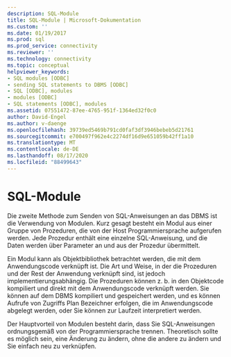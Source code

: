 ```yaml
---
description: SQL-Module
title: SQL-Module | Microsoft-Dokumentation
ms.custom: ''
ms.date: 01/19/2017
ms.prod: sql
ms.prod_service: connectivity
ms.reviewer: ''
ms.technology: connectivity
ms.topic: conceptual
helpviewer_keywords:
- SQL modules [ODBC]
- sending SQL statements to DBMS [ODBC]
- SQL [ODBC], modules
- modules [ODBC]
- SQL statements [ODBC], modules
ms.assetid: 07551472-87ee-4765-951f-1364ed32f0c0
author: David-Engel
ms.author: v-daenge
ms.openlocfilehash: 39739ed5469b791cd0faf3df3946bebeb5d21761
ms.sourcegitcommit: e700497f962e4c2274df16d9e651059b42ff1a10
ms.translationtype: MT
ms.contentlocale: de-DE
ms.lasthandoff: 08/17/2020
ms.locfileid: "88499643"
---
```

# <a name="sql-modules"></a>SQL-Module
Die zweite Methode zum Senden von SQL-Anweisungen an das DBMS ist die Verwendung von Modulen. Kurz gesagt besteht ein Modul aus einer Gruppe von Prozeduren, die von der Host Programmiersprache aufgerufen werden. Jede Prozedur enthält eine einzelne SQL-Anweisung, und die Daten werden über Parameter an und aus der Prozedur übermittelt.  
  
 Ein Modul kann als Objektbibliothek betrachtet werden, die mit dem Anwendungscode verknüpft ist. Die Art und Weise, in der die Prozeduren und der Rest der Anwendung verknüpft sind, ist jedoch implementierungsabhängig. Die Prozeduren können z. b. in den Objektcode kompiliert und direkt mit dem Anwendungscode verknüpft werden. Sie können auf dem DBMS kompiliert und gespeichert werden, und es können Aufrufe von Zugriffs Plan Bezeichner erfolgen, die im Anwendungscode abgelegt werden, oder Sie können zur Laufzeit interpretiert werden.  
  
 Der Hauptvorteil von Modulen besteht darin, dass Sie SQL-Anweisungen ordnungsgemäß von der Programmiersprache trennen. Theoretisch sollte es möglich sein, eine Änderung zu ändern, ohne die andere zu ändern und Sie einfach neu zu verknüpfen.
